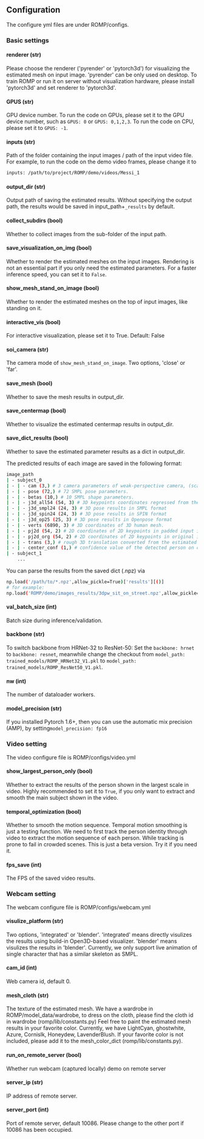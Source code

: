 ## Configuration

The configure yml files are under ROMP/configs.

### Basic settings

#### renderer (str)
Please choose the renderer ('pyrender' or 'pytorch3d') for visualizing the estimated mesh on input image. 'pyrender' can be only used on desktop. To train ROMP or run it on server without visualization hardware, please install 'pytorch3d' and set renderer to 'pytorch3d'.

#### GPUS (str)
GPU device number. 
To run the code on GPUs, please set it to the GPU device number, such as `GPUS: 0` or `GPUS: 0,1,2,3`.  To run the code on CPU, please set it to `GPUS: -1`.

#### inputs (str)
Path of the folder containing the input images / path of the input video file. 
For example, to run the code on the demo video frames, please change it to 
```bash
inputs: /path/to/project/ROMP/demo/videos/Messi_1
```

#### output_dir (str)
Output path of saving the estimated results. 
Without specifying the output path, the results would be saved in input_path+`_results` by default.

#### collect_subdirs (bool)
Whether to collect images from the sub-folder of the input path.   

#### save_visualization_on_img (bool)
Whether to render the estimated meshes on the input images. Rendering is not an essential part if you only need the estimated parameters. For a faster inference speed, you can set it to `False`.

#### show_mesh_stand_on_image (bool)
Whether to render the estimated meshes on the top of input images, like standing on it. 

#### interactive_vis (bool)
For interactive visualization, please set it to True. Default: False

#### soi_camera (str)
The camera mode of `show_mesh_stand_on_image`. Two options, 'close' or 'far'.  

#### save_mesh (bool)
Whether to save the mesh results in output_dir.

#### save_centermap (bool)
Whether to visualize the estimated centermap results in output_dir.  

#### save_dict_results  (bool)
Whether to save the estimated parameter results as a dict in output_dir.  

The predicted results of each image are saved in the following format:
```bash
image_path
| - subject_0
| - | - cam (3,) # 3 camera parameters of weak-perspective camera, (scale, tranlation_x, tranlation_y)
| - | - pose (72,) # 72 SMPL pose parameters.
| - | - betas (10,) # 10 SMPL shape parameters.
| - | - j3d_all54 (54, 3) # 3D keypoints coordinates regressed from the estimated body mesh.
| - | - j3d_smpl24 (24, 3) # 3D pose results in SMPL format
| - | - j3d_spin24 (24, 3) # 3D pose results in SPIN format
| - | - j3d_op25 (25, 3) # 3D pose results in Openpose format
| - | - verts (6890, 3) # 3D coordinates of 3D human mesh.
| - | - pj2d (54, 2) # 2D coordinates of 2D keypoints in padded input image.
| - | - pj2d_org (54, 2) # 2D coordinates of 2D keypoints in original input image.
| - | - trans (3,) # rough 3D translation converted from the estimated camera parameters.
| - | - center_conf (1,) # confidence value of the detected person on centermap.
| - subject_1
	...
```
You can parse the results from the saved dict (.npz) via
```bash
np.load('/path/to/*.npz',allow_pickle=True)['results'][()]
# for example:
np.load('ROMP/demo/images_results/3dpw_sit_on_street.npz',allow_pickle=True)['results'][()]
```

#### val_batch_size (int)
Batch size during inference/validation.

#### backbone (str)
To switch backbone from HRNet-32 to ResNet-50:
Set the `backbone: hrnet` to `backbone: resnet`, meanwhile change the checkout from `model_path: trained_models/ROMP_HRNet32_V1.pkl` to `model_path: trained_models/ROMP_ResNet50_V1.pkl`.

#### nw (int)
The number of dataloader workers. 

#### model_precision (str)
If you installed Pytorch 1.6+, then you can use the automatic mix precision (AMP), by setting`model_precision: fp16`


### Video setting

The video configure file is ROMP/configs/video.yml

#### show_largest_person_only (bool)
Whether to extract the results of the person shown in the largest scale in video.
Highly recommended to set it to `True`, if you only want to extract and smooth the main subject shown in the video. 

#### temporal_optimization (bool)
Whether to smooth the motion sequence.
Temporal motion smoothing is just a testing function. We need to first track the person identity through video to extract the motion sequence of each person. While tracking is prone to fail in crowded scenes. This is just a beta version. Try it if you need it.

#### fps_save (int)
The FPS of the saved video results. 


### Webcam setting

The webcam configure file is ROMP/configs/webcam.yml

#### visulize_platform (str)
Two options, 'integrated' or 'blender'. 
'integrated' means directly visulizes the results using build-in Open3D-based visualizer. 
'blender' means visulizes the results in 'blender'. Currently, we only support live animation of single character that has a similar skeleton as SMPL.

#### cam_id (int)
Web camera id, default 0. 

#### mesh_cloth (str)
The texture of the estimated mesh. 
We have a wardrobe in ROMP/model_data/wardrobe, to dress on the cloth, please find the cloth id in wardrobe (romp/lib/constants.py)
Feel free to paint the estimated mesh results in your favorite color.
Currently, we have LightCyan, ghostwhite, Azure, Cornislk, Honeydew, LavenderBlush. 
If your favorite color is not included, please add it to the mesh_color_dict (romp/lib/constants.py).

#### run_on_remote_server (bool)
Whether run webcam (captured locally) demo on remote server 

#### server_ip (str)
IP address of remote server.

#### server_port (int)
Port of remote server, default 10086.
Please change to the other port if 10086 has been occupied.

